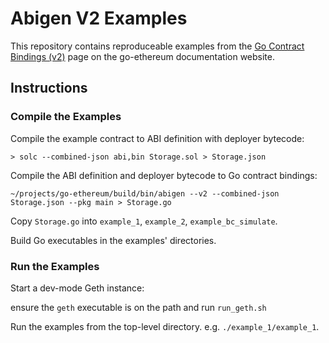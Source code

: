 # Abigen V2 Examples

This repository contains reproduceable examples from the [Go Contract Bindings (v2)](https://geth.ethereum.org/docs/developers/dapp-developer/native-bindings-v2) page on the go-ethereum documentation website.


## Instructions

### Compile the Examples

Compile the example contract to ABI definition with deployer bytecode:
```
> solc --combined-json abi,bin Storage.sol > Storage.json 
```


Compile the ABI definition and deployer bytecode to Go contract bindings:
```
~/projects/go-ethereum/build/bin/abigen --v2 --combined-json Storage.json --pkg main > Storage.go
```

Copy `Storage.go` into `example_1`, `example_2`, `example_bc_simulate`.

Build Go executables in the examples' directories.

### Run the Examples

Start a dev-mode Geth instance: 

ensure the `geth` executable is on the path and run `run_geth.sh`

Run the examples from the top-level directory. e.g. `./example_1/example_1`.
